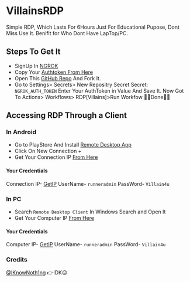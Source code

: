 # VillainsRDP
Simple RDP, Which Lasts For 6Hours
Just For Educational Pupose, Dont Miss Use It. Benifit for Who Dont Have LapTop/PC.

## Steps To Get It
- SignUp In [NGROK](https://dashboard.ngrok.com/signup)
- Copy Your [Authtoken From Here](https://dashboard.ngrok.com/get-started/your-authtoken)
- Open This [GitHub Repo](https://github.com/Villain-4u/VillainsRDP/) And Fork It.
- Go to Settings> Secrets> New Repositry Secret
       Secret: ```NGROK_AUTH_TOKEN```
Enter Your AuthToken in Value And Save It.
Now Got To Actions> Workflows> RDP[Villains]>Run Workfow
🥳🥳Done🥳🥳
## Accessing RDP Through a Client

### In Android
- Go to PlayStore And Install [Remote Desktop App](https://play.google.com/store/apps/details?id=com.microsoft.rdc.androidx)
- Click On New Connection +
- Get Your Connection IP [From Here](https://dashboard.ngrok.com/endpoints/status) 
#### Your Credentials
Connection IP- [GetIP](https://dashboard.ngrok.com/endpoints/status)
UserName- ```runneradmin```
PassWord- ```Villain4u```

### In PC
- Search ```Remote Desktop Client``` In Windows Search and Open It
- Get Your Computer IP [From Here](https://dashboard.ngrok.com/endpoints/status) 
#### Your Credentials
Computer IP- [GetIP](https://dashboard.ngrok.com/endpoints/status)
UserName- ```runneradmin```
PassWord- ```Villain4u```

### Credits
[@IKnowNoth1ng](https://t.me/IKnowNoth1ng)
👉IDK☹️
